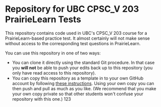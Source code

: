 # Repository for UBC CPSC_V 203 PrairieLearn Tests

This repository contains code used in UBC's CPSC_V 203 course for a PrairieLearn-based practice test.  It almost certainly will not make sense without access to the corresponding test questions in PrairieLearn.

You can use this repository in one of two ways:
- You can clone it directly using the standard Git procedure.  In that case you **will not** be able to push your edits back up to this repository (you only have read access to this repository).
- You can copy this repository as a template in to your own GitHub account by following [these instructions](https://docs.github.com/en/repositories/creating-and-managing-repositories/creating-a-repository-from-a-template).  Using your own copy you can then push and pull as much as you like.  (We recommend that you make your own copy private so that other students won't confuse your repository with this one.)
123
